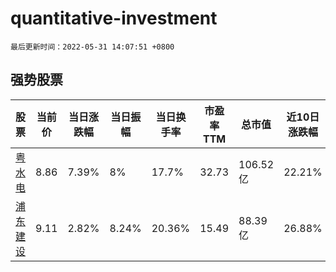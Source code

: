 # quantitative-investment

`最后更新时间：2022-05-31 14:07:51 +0800`

## 强势股票

|股票|当前价|当日涨跌幅|当日振幅|当日换手率|市盈率TTM|总市值|近10日涨跌幅|
|----|----|----|----|----|----|----|----|
|[粤水电](https://xueqiu.com/S/SZ002060)|8.86|7.39%|8%|17.7%|32.73|106.52亿|22.21%|
|[浦东建设](https://xueqiu.com/S/SH600284)|9.11|2.82%|8.24%|20.36%|15.49|88.39亿|26.88%|
